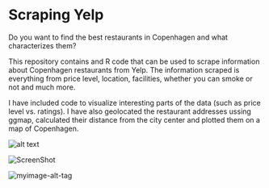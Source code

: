 # Scraping Yelp
Do you want to find the best restaurants in Copenhagen and what characterizes them?

This repository contains and R code that can be used to scrape information about Copenhagen restaurants from Yelp. The information scraped is everything from price level, location, facilities, whether you can smoke or not and much more. 

I have included code to visualize interesting parts of the data (such as price level vs. ratings). I have also geolocated the restaurant addresses ussing ggmap, calculated their distance from the city center and plotted them on a map of Copenhagen.


![alt text](https://ibb.co/kFqRf0.png)

![ScreenShot](https://{ibb.co/kFqRf0})

![myimage-alt-tag](https://ibb.co/kFqRf0)


